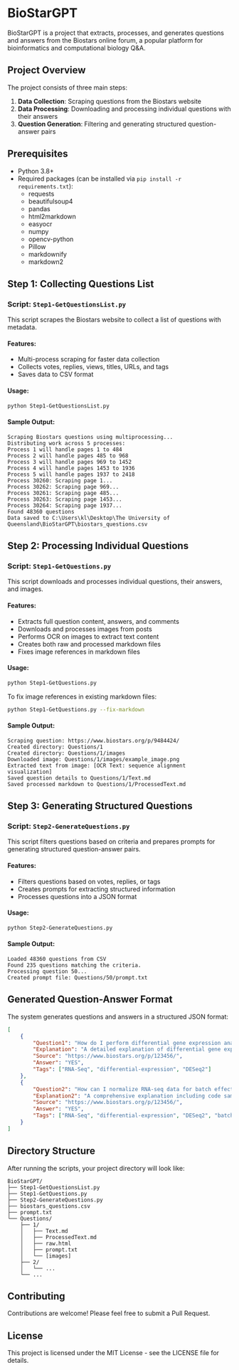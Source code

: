 # BioStarGPT

BioStarGPT is a project that extracts, processes, and generates questions and answers from the Biostars online forum, a popular platform for bioinformatics and computational biology Q&A.

## Project Overview

The project consists of three main steps:

1. **Data Collection**: Scraping questions from the Biostars website
2. **Data Processing**: Downloading and processing individual questions with their answers
3. **Question Generation**: Filtering and generating structured question-answer pairs

## Prerequisites

- Python 3.8+
- Required packages (can be installed via `pip install -r requirements.txt`):
  - requests
  - beautifulsoup4
  - pandas
  - html2markdown
  - easyocr
  - numpy
  - opencv-python
  - Pillow
  - markdownify
  - markdown2

## Step 1: Collecting Questions List

### Script: `Step1-GetQuestionsList.py`

This script scrapes the Biostars website to collect a list of questions with metadata.

#### Features:
- Multi-process scraping for faster data collection
- Collects votes, replies, views, titles, URLs, and tags
- Saves data to CSV format

#### Usage:
```bash
python Step1-GetQuestionsList.py
```

#### Sample Output:
```
Scraping Biostars questions using multiprocessing...
Distributing work across 5 processes:
Process 1 will handle pages 1 to 484
Process 2 will handle pages 485 to 968
Process 3 will handle pages 969 to 1452
Process 4 will handle pages 1453 to 1936
Process 5 will handle pages 1937 to 2418
Process 30260: Scraping page 1...
Process 30262: Scraping page 969...
Process 30261: Scraping page 485...
Process 30263: Scraping page 1453...
Process 30264: Scraping page 1937...
Found 48360 questions
Data saved to C:\Users\kl\Desktop\The University of Queensland\BioStarGPT\biostars_questions.csv
```

## Step 2: Processing Individual Questions

### Script: `Step1-GetQuestions.py`

This script downloads and processes individual questions, their answers, and images.

#### Features:
- Extracts full question content, answers, and comments
- Downloads and processes images from posts
- Performs OCR on images to extract text content
- Creates both raw and processed markdown files
- Fixes image references in markdown files

#### Usage:
```bash
python Step1-GetQuestions.py
```

To fix image references in existing markdown files:
```bash
python Step1-GetQuestions.py --fix-markdown
```

#### Sample Output:
```
Scraping question: https://www.biostars.org/p/9484424/
Created directory: Questions/1
Created directory: Questions/1/images
Downloaded image: Questions/1/images/example_image.png
Extracted text from image: [OCR Text: sequence alignment visualization]
Saved question details to Questions/1/Text.md
Saved processed markdown to Questions/1/ProcessedText.md
```

## Step 3: Generating Structured Questions

### Script: `Step2-GenerateQuestions.py`

This script filters questions based on criteria and prepares prompts for generating structured question-answer pairs.

#### Features:
- Filters questions based on votes, replies, or tags
- Creates prompts for extracting structured information
- Processes questions into a JSON format

#### Usage:
```bash
python Step2-GenerateQuestions.py
```

#### Sample Output:
```
Loaded 48360 questions from CSV
Found 235 questions matching the criteria.
Processing question 50...
Created prompt file: Questions/50/prompt.txt
```

## Generated Question-Answer Format

The system generates questions and answers in a structured JSON format:

```json
[
    {
        "Question1": "How do I perform differential gene expression analysis?",
        "Explanation": "A detailed explanation of differential gene expression analysis concepts...",
        "Source": "https://www.biostars.org/p/123456/",
        "Answer": "YES",
        "Tags": ["RNA-Seq", "differential-expression", "DESeq2"]
    },
    {
        "Question2": "How can I normalize RNA-seq data for batch effects using DESeq2?",
        "Explanation2": "A comprehensive explanation including code samples for normalizing RNA-seq data...",
        "Source": "https://www.biostars.org/p/123456/",
        "Answer": "YES",
        "Tags": ["RNA-Seq", "differential-expression", "DESeq2", "batch-effect"]
    }
]
```

## Directory Structure

After running the scripts, your project directory will look like:

```
BioStarGPT/
├── Step1-GetQuestionsList.py
├── Step1-GetQuestions.py
├── Step2-GenerateQuestions.py
├── biostars_questions.csv
├── prompt.txt
└── Questions/
    ├── 1/
    │   ├── Text.md
    │   ├── ProcessedText.md
    │   ├── raw.html
    │   ├── prompt.txt
    │   └── [images]
    ├── 2/
    │   └── ...
    └── ...
```

## Contributing

Contributions are welcome! Please feel free to submit a Pull Request.

## License

This project is licensed under the MIT License - see the LICENSE file for details.
